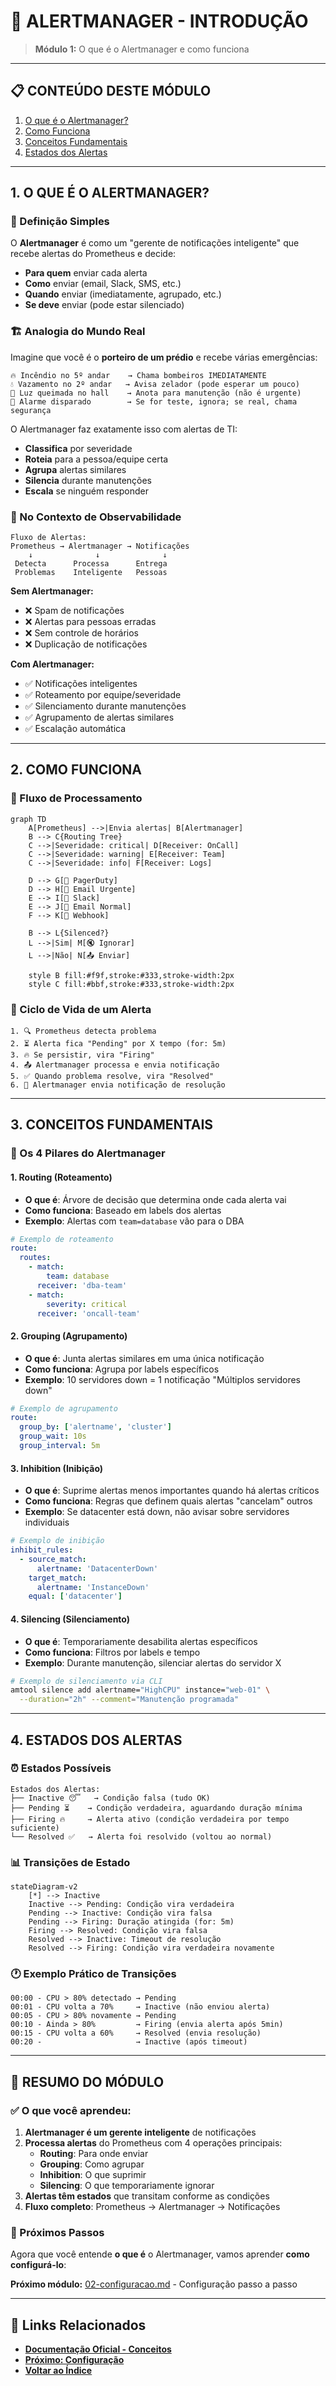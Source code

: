 # 🚨 ALERTMANAGER - INTRODUÇÃO

> **Módulo 1:** O que é o Alertmanager e como funciona

---

## 📋 CONTEÚDO DESTE MÓDULO

1. [O que é o Alertmanager?](#1-o-que-é-o-alertmanager)
2. [Como Funciona](#2-como-funciona)
3. [Conceitos Fundamentais](#3-conceitos-fundamentais)
4. [Estados dos Alertas](#4-estados-dos-alertas)

---

## 1. O QUE É O ALERTMANAGER?

### 🎯 Definição Simples

O **Alertmanager** é como um "gerente de notificações inteligente" que recebe alertas do Prometheus e decide:

- **Para quem** enviar cada alerta
- **Como** enviar (email, Slack, SMS, etc.)
- **Quando** enviar (imediatamente, agrupado, etc.)
- **Se deve** enviar (pode estar silenciado)

### 🏗️ Analogia do Mundo Real

Imagine que você é o **porteiro de um prédio** e recebe várias emergências:

```
🔥 Incêndio no 5º andar    → Chama bombeiros IMEDIATAMENTE
💧 Vazamento no 2º andar   → Avisa zelador (pode esperar um pouco)
🔌 Luz queimada no hall    → Anota para manutenção (não é urgente)
🚨 Alarme disparado        → Se for teste, ignora; se real, chama segurança
```

O Alertmanager faz exatamente isso com alertas de TI:
- **Classifica** por severidade
- **Roteia** para a pessoa/equipe certa
- **Agrupa** alertas similares
- **Silencia** durante manutenções
- **Escala** se ninguém responder

### 🔧 No Contexto de Observabilidade

```
Fluxo de Alertas:
Prometheus → Alertmanager → Notificações
    ↓              ↓              ↓
 Detecta      Processa      Entrega
 Problemas    Inteligente   Pessoas
```

**Sem Alertmanager:**
- ❌ Spam de notificações
- ❌ Alertas para pessoas erradas
- ❌ Sem controle de horários
- ❌ Duplicação de notificações

**Com Alertmanager:**
- ✅ Notificações inteligentes
- ✅ Roteamento por equipe/severidade
- ✅ Silenciamento durante manutenções
- ✅ Agrupamento de alertas similares
- ✅ Escalação automática

---

## 2. COMO FUNCIONA

### 🔄 Fluxo de Processamento

```mermaid
graph TD
    A[Prometheus] -->|Envia alertas| B[Alertmanager]
    B --> C{Routing Tree}
    C -->|Severidade: critical| D[Receiver: OnCall]
    C -->|Severidade: warning| E[Receiver: Team]
    C -->|Severidade: info| F[Receiver: Logs]
    
    D --> G[📱 PagerDuty]
    D --> H[📧 Email Urgente]
    E --> I[💬 Slack]
    E --> J[📧 Email Normal]
    F --> K[📝 Webhook]
    
    B --> L{Silenced?}
    L -->|Sim| M[🔇 Ignorar]
    L -->|Não| N[📤 Enviar]
    
    style B fill:#f9f,stroke:#333,stroke-width:2px
    style C fill:#bbf,stroke:#333,stroke-width:2px
```

### 🔄 Ciclo de Vida de um Alerta

```
1. 🔍 Prometheus detecta problema
2. ⏳ Alerta fica "Pending" por X tempo (for: 5m)
3. 🔥 Se persistir, vira "Firing"
4. 📤 Alertmanager processa e envia notificação
5. ✅ Quando problema resolve, vira "Resolved"
6. 📧 Alertmanager envia notificação de resolução
```

---

## 3. CONCEITOS FUNDAMENTAIS

### 🧠 Os 4 Pilares do Alertmanager

#### **1. Routing (Roteamento)**
- **O que é**: Árvore de decisão que determina onde cada alerta vai
- **Como funciona**: Baseado em labels dos alertas
- **Exemplo**: Alertas com `team=database` vão para o DBA

```yaml
# Exemplo de roteamento
route:
  routes:
    - match:
        team: database
      receiver: 'dba-team'
    - match:
        severity: critical
      receiver: 'oncall-team'
```

#### **2. Grouping (Agrupamento)**
- **O que é**: Junta alertas similares em uma única notificação
- **Como funciona**: Agrupa por labels específicos
- **Exemplo**: 10 servidores down = 1 notificação "Múltiplos servidores down"

```yaml
# Exemplo de agrupamento
route:
  group_by: ['alertname', 'cluster']
  group_wait: 10s
  group_interval: 5m
```

#### **3. Inhibition (Inibição)**
- **O que é**: Suprime alertas menos importantes quando há alertas críticos
- **Como funciona**: Regras que definem quais alertas "cancelam" outros
- **Exemplo**: Se datacenter está down, não avisar sobre servidores individuais

```yaml
# Exemplo de inibição
inhibit_rules:
  - source_match:
      alertname: 'DatacenterDown'
    target_match:
      alertname: 'InstanceDown'
    equal: ['datacenter']
```

#### **4. Silencing (Silenciamento)**
- **O que é**: Temporariamente desabilita alertas específicos
- **Como funciona**: Filtros por labels e tempo
- **Exemplo**: Durante manutenção, silenciar alertas do servidor X

```bash
# Exemplo de silenciamento via CLI
amtool silence add alertname="HighCPU" instance="web-01" \
  --duration="2h" --comment="Manutenção programada"
```

---

## 4. ESTADOS DOS ALERTAS

### ⏰ Estados Possíveis

```
Estados dos Alertas:
├── Inactive 😴   → Condição falsa (tudo OK)
├── Pending ⏳    → Condição verdadeira, aguardando duração mínima
├── Firing 🔥     → Alerta ativo (condição verdadeira por tempo suficiente)
└── Resolved ✅   → Alerta foi resolvido (voltou ao normal)
```

### 📊 Transições de Estado

```mermaid
stateDiagram-v2
    [*] --> Inactive
    Inactive --> Pending: Condição vira verdadeira
    Pending --> Inactive: Condição vira falsa
    Pending --> Firing: Duração atingida (for: 5m)
    Firing --> Resolved: Condição vira falsa
    Resolved --> Inactive: Timeout de resolução
    Resolved --> Firing: Condição vira verdadeira novamente
```

### 🕐 Exemplo Prático de Transições

```
00:00 - CPU > 80% detectado → Pending
00:01 - CPU volta a 70%     → Inactive (não enviou alerta)
00:05 - CPU > 80% novamente → Pending
00:10 - Ainda > 80%         → Firing (envia alerta após 5min)
00:15 - CPU volta a 60%     → Resolved (envia resolução)
00:20 -                     → Inactive (após timeout)
```

---

## 🎯 RESUMO DO MÓDULO

### ✅ O que você aprendeu:

1. **Alertmanager é um gerente inteligente** de notificações
2. **Processa alertas** do Prometheus com 4 operações principais:
   - **Routing**: Para onde enviar
   - **Grouping**: Como agrupar
   - **Inhibition**: O que suprimir
   - **Silencing**: O que temporariamente ignorar
3. **Alertas têm estados** que transitam conforme as condições
4. **Fluxo completo**: Prometheus → Alertmanager → Notificações

### 🚀 Próximos Passos

Agora que você entende **o que é** o Alertmanager, vamos aprender **como configurá-lo**:

**Próximo módulo:** [02-configuracao.md](02-configuracao.md) - Configuração passo a passo

---

## 🔗 Links Relacionados

- **[Documentação Oficial - Conceitos](https://prometheus.io/docs/alerting/latest/overview/)**
- **[Próximo: Configuração](02-configuracao.md)**
- **[Voltar ao Índice](README.md)**
